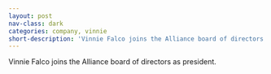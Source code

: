 ```yaml
---
layout: post
nav-class: dark
categories: company, vinnie
short-description: 'Vinnie Falco joins the Alliance board of directors as president.'
---
```

Vinnie Falco joins the Alliance board of directors as president.
